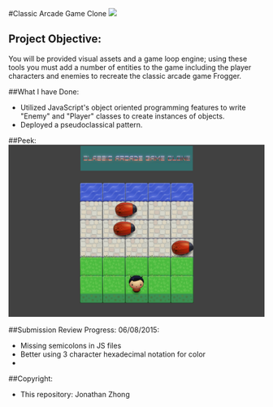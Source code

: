 #Classic Arcade Game Clone
![](http://progressed.io/bar/100?title=Progress)

## Project Objective:
You will be provided visual assets and a game loop engine; using these tools you must add a number of entities to the game including the player characters and enemies to recreate the classic arcade game Frogger.

##What I have Done:
- Utilized JavaScript's object oriented programming features to write "Enemy" and "Player" classes to create instances of objects.
- Deployed a pseudoclassical pattern.

##Peek:
![Alt text](https://github.com/jonathanzhong/front-arcadeGame/blob/master/images/classicalgame.png)

##Submission Review Progress:
06/08/2015:
- Missing semicolons in JS files
- Better using 3 character hexadecimal notation for color
- 
##Copyright:

 - This repository: Jonathan Zhong
